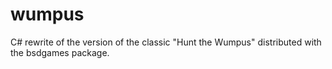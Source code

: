 # wumpus
C# rewrite of the version of the classic "Hunt the Wumpus" distributed with the bsdgames package.
